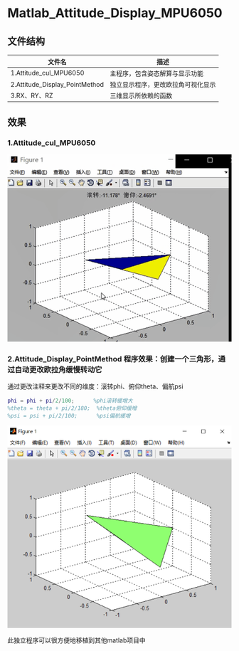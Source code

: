 # Matlab_Attitude_Display_MPU6050

## 文件结构

|  文件名   | 描述  |
|  ---  | ---  |
|1.Attitude_cul_MPU6050|主程序，包含姿态解算与显示功能|
|2.Attitude_Display_PointMethod|独立显示程序，更改欧拉角可视化显示|
|3.RX、RY、RZ|三维显示所依赖的函数|


## 效果

### 1.Attitude_cul_MPU6050


![[姿态检测-仅加速度传感器.gif](images/姿态检测-仅加速度传感器.gif)](https://github.com/Ray005/Matlab_Attitude_Display_MPU6050/blob/main/images/%E5%A7%BF%E6%80%81%E6%A3%80%E6%B5%8B-%E4%BB%85%E5%8A%A0%E9%80%9F%E5%BA%A6%E4%BC%A0%E6%84%9F%E5%99%A8.gif?raw=true)


### 2.Attitude_Display_PointMethod 程序效果：创建一个三角形，通过自动更改欧拉角缓慢转动它

通过更改注释来更改不同的维度：滚转phi、俯仰theta、偏航psi

``` matlab
phi = phi + pi/2/100;      %phi滚转缓增大
%theta = theta + pi/2/180;  %theta俯仰缓增
%psi = psi + pi/2/100;      %psi偏航缓增
```



![程序二效果](https://github.com/Ray005/Matlab_Attitude_Display_MPU6050/blob/main/images/1608352771166.png?raw=true)

此独立程序可以很方便地移植到其他matlab项目中

